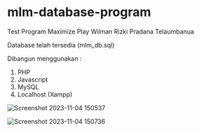 # mlm-database-program
Test Program Maximize Play
Wilman Rizki Pradana Telaumbanua

Database telah tersedia (mlm_db.sql)

Dibangun menggunakan :
1. PHP
2. Javascript
3. MySQL
4. Localhost (Xampp)

![Screenshot 2023-11-04 150537](https://github.com/WilmanTb/mlm-database-program/assets/148366527/cef00f12-99a4-4676-9e92-132c5b1453c0)

![Screenshot 2023-11-04 150736](https://github.com/WilmanTb/mlm-database-program/assets/148366527/27b78151-7898-4f2c-af97-82586f4373e1)


